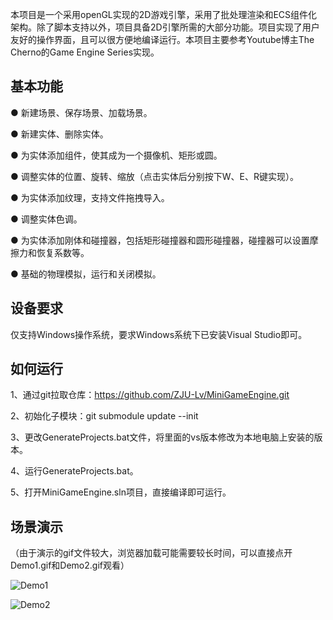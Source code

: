本项目是一个采用openGL实现的2D游戏引擎，采用了批处理渲染和ECS组件化架构。除了脚本支持以外，项目具备2D引擎所需的大部分功能。项目实现了用户友好的操作界面，且可以很方便地编译运行。本项目主要参考Youtube博主The Cherno的Game Engine Series实现。

## 基本功能

● 新建场景、保存场景、加载场景。

● 新建实体、删除实体。

● 为实体添加组件，使其成为一个摄像机、矩形或圆。

● 调整实体的位置、旋转、缩放（点击实体后分别按下W、E、R键实现）。

● 为实体添加纹理，支持文件拖拽导入。

● 调整实体色调。

● 为实体添加刚体和碰撞器，包括矩形碰撞器和圆形碰撞器，碰撞器可以设置摩擦力和恢复系数等。

● 基础的物理模拟，运行和关闭模拟。

## 设备要求

仅支持Windows操作系统，要求Windows系统下已安装Visual Studio即可。

## 如何运行

1、通过git拉取仓库：https://github.com/ZJU-Lv/MiniGameEngine.git

2、初始化子模块：git submodule update --init

3、更改GenerateProjects.bat文件，将里面的vs版本修改为本地电脑上安装的版本。

4、运行GenerateProjects.bat。

5、打开MiniGameEngine.sln项目，直接编译即可运行。

## 场景演示

（由于演示的gif文件较大，浏览器加载可能需要较长时间，可以直接点开Demo1.gif和Demo2.gif观看）

![Demo1](https://github.com/ZJU-Lv/MiniGameEngine/blob/main/Demo1.gif)

![Demo2](https://github.com/ZJU-Lv/MiniGameEngine/blob/main/Demo2.gif)
